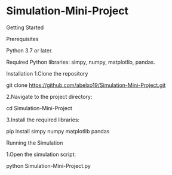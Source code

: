 # Simulation-Mini-Project

Getting Started

Prerequisites

Python 3.7 or later.

Required Python libraries: simpy, numpy, matplotlib, pandas.

Installation
1.Clone the repository

git clone https://github.com/abelxo19/Simulation-Mini-Project.git

2.Navigate to the project directory:

cd Simulation-Mini-Project

3.Install the required libraries:

pip install simpy numpy matplotlib pandas

Running the Simulation

1.Open the simulation script:

python Simulation-Mini-Project.py
